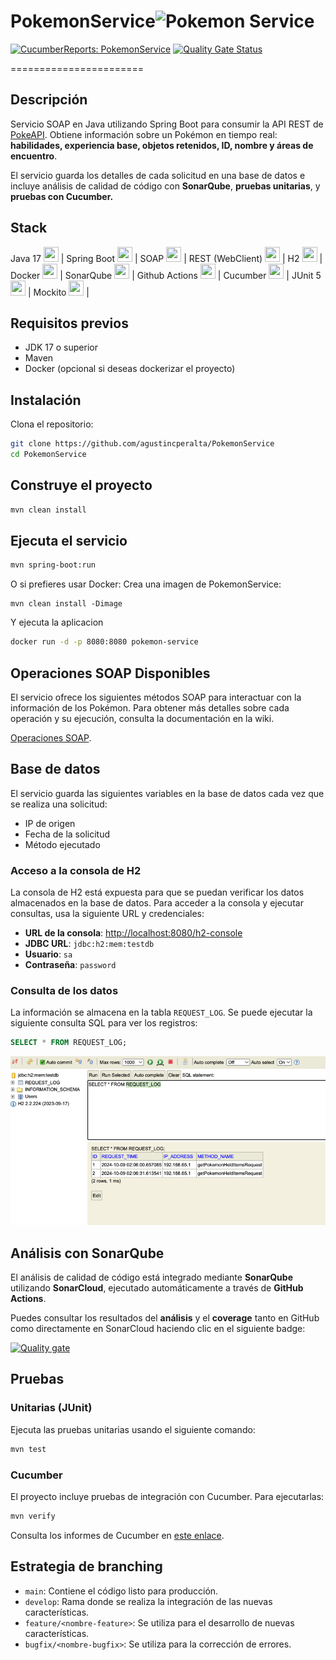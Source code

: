 # PokemonService![Pokemon Service](https://img.icons8.com/color/48/000000/pokeball.png)
[![CucumberReports: PokemonService](https://messages.cucumber.io/api/report-collections/89dd6010-534c-45b1-b59e-9fbb638fd687/badge)](https://reports.cucumber.io/report-collections/89dd6010-534c-45b1-b59e-9fbb638fd687)
[![Quality Gate Status](https://sonarcloud.io/api/project_badges/measure?project=agustincperalta_PokemonService&metric=alert_status)](https://sonarcloud.io/summary/overall?id=agustincperalta_PokemonService)

=======================


## Descripción

 Servicio SOAP en Java utilizando Spring Boot para consumir la API REST de [PokeAPI](https://pokeapi.co/api/v2/pokemon/). Obtiene información sobre un Pokémon en tiempo real: **habilidades, experiencia base, objetos retenidos, ID, nombre y áreas de encuentro**.

El servicio guarda los detalles de cada solicitud en una base de datos e incluye análisis de calidad de código con **SonarQube**, **pruebas unitarias**, y **pruebas con Cucumber.**


## Stack

 Java 17     <img src="https://img.icons8.com/color/48/000000/java-coffee-cup-logo.png" width="24" height="24"> | Spring Boot  <img src="https://img.icons8.com/color/48/000000/spring-logo.png" width="24" height="24"> |
 SOAP        <img src="https://img.icons8.com/material-outlined/24/xml.png" width="24" height="24"> | REST (WebClient)  <img src="https://img.icons8.com/color/48/000000/api-settings.png" width="24" height="24"> |
 H2    <img src="https://dbdb.io/media/logos/h2-logo.svg" width="24" height="24"> | Docker  <img src="https://img.icons8.com/color/48/000000/docker.png" width="24" height="24"> |
 SonarQube   <img src="https://cdn.worldvectorlogo.com/logos/sonarcloud-1.svg" width="24" height="24"> | Github Actions  <img src="https://avatars.githubusercontent.com/u/44036562?s=48&v=4" width="24" height="24"> |
 Cucumber    <img src="https://avatars.githubusercontent.com/u/320565?s=280&v=4" width="24" height="24"> | JUnit 5  <img src="https://w7.pngwing.com/pngs/928/911/png-transparent-junit-software-testing-spring-framework-unit-testing-java-others-miscellaneous-text-trademark-thumbnail.png" width="24" height="24"> |
 Mockito     <img src="https://cdn.icon-icons.com/icons2/219/PNG/256/Mojito_25455.png" width="24" height="24"> |             

## Requisitos previos

- JDK 17 o superior
- Maven
- Docker (opcional si deseas dockerizar el proyecto)

## Instalación

 Clona el repositorio:

   ```bash
   git clone https://github.com/agustincperalta/PokemonService
   cd PokemonService
   ```
## Construye el proyecto

```bash
mvn clean install
```

## Ejecuta el servicio

```bash
mvn spring-boot:run
```

O si prefieres usar Docker:
Crea una imagen de PokemonService:
```
mvn clean install -Dimage
```
Y ejecuta la aplicacion
```bash
docker run -d -p 8080:8080 pokemon-service
```
## Operaciones SOAP Disponibles

El servicio ofrece los siguientes métodos SOAP para interactuar con la información de los Pokémon. Para obtener más detalles sobre cada operación y su ejecución, consulta la documentación en la wiki.

[Operaciones SOAP](https://github.com/agustincperalta/PokemonService/wiki/Operaciones-SOAP-Disponibles).

## Base de datos

El servicio guarda las siguientes variables en la base de datos cada vez que se realiza una solicitud:

- IP de origen
- Fecha de la solicitud
- Método ejecutado

### Acceso a la consola de H2

La consola de H2 está expuesta para que se puedan verificar los datos almacenados en la base de datos. Para acceder a la consola y ejecutar consultas, usa la siguiente URL y credenciales:

- **URL de la consola**: [http://localhost:8080/h2-console](http://localhost:8080/h2-console)
- **JDBC URL**: `jdbc:h2:mem:testdb`
- **Usuario**: `sa`
- **Contraseña**: `password`

### Consulta de los datos

La información se almacena en la tabla `REQUEST_LOG`. Se puede ejecutar la siguiente consulta SQL para ver los registros:

```sql
SELECT * FROM REQUEST_LOG;
```
![img.png](h2console.png)
## Análisis con SonarQube

El análisis de calidad de código está integrado mediante **SonarQube** utilizando **SonarCloud**, ejecutado automáticamente a través de **GitHub Actions**.

Puedes consultar los resultados del **análisis** y el **coverage** tanto en GitHub como directamente en SonarCloud haciendo clic en el siguiente badge:


[![Quality gate](https://sonarcloud.io/api/project_badges/quality_gate?project=agustincperalta_PokemonService)](https://sonarcloud.io/summary/overall?id=agustincperalta_PokemonService)

## Pruebas

### Unitarias (JUnit)

Ejecuta las pruebas unitarias usando el siguiente comando:

```bash
mvn test
```

### Cucumber

El proyecto incluye pruebas de integración con Cucumber. Para ejecutarlas:

```bash
mvn verify
```
Consulta los informes de Cucumber en [este enlace](https://reports.cucumber.io/report-collections/89dd6010-534c-45b1-b59e-9fbb638fd687).

## Estrategia de branching

- `main`: Contiene el código listo para producción.
- `develop`: Rama donde se realiza la integración de las nuevas características.
- `feature/<nombre-feature>`: Se utiliza para el desarrollo de nuevas características.
- `bugfix/<nombre-bugfix>`: Se utiliza para la corrección de errores.
